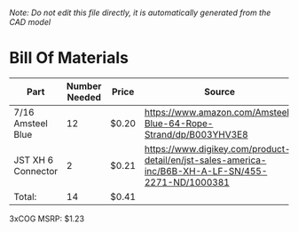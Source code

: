 ###### Note: Do not edit this file directly, it is automatically generated from the CAD model 
# Bill Of Materials 
 |Part|Number Needed|Price|Source| 
 |----|----------|-----|-----|
|7/16 Amsteel Blue|12|$0.20|https://www.amazon.com/Amsteel-Blue-64-Rope-Strand/dp/B003YHV3E8|
|JST XH 6 Connector|2|$0.21|https://www.digikey.com/product-detail/en/jst-sales-america-inc/B6B-XH-A-LF-SN/455-2271-ND/1000381|
|Total: |14|$0.41| |

 3xCOG MSRP: $1.23